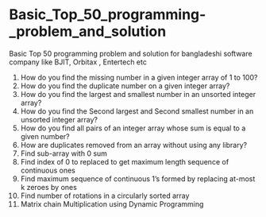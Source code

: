 # Basic_Top_50_programming-_problem_and_solution
Basic Top 50 programming problem and solution for bangladeshi software company like BJIT, Orbitax , Entertech etc

1. How do you find the missing number in a given integer array of 1 to 100?
2. How do you find the duplicate number on a given integer array?
3. How do you find the largest and smallest number in an unsorted integer array?
4. How do you find the Second largest and Second smallest number in an unsorted integer array?
5. How do you find all pairs of an integer array whose sum is equal to a given number?
6. How are duplicates removed from an array without using any library?
7. Find sub-array with 0 sum
8. Find index of 0 to replaced to get maximum length sequence of continuous ones
9. Find maximum sequence of continuous 1’s formed by replacing at-most k zeroes by ones
10. Find number of rotations in a circularly sorted array
11. Matrix chain Multiplication using Dynamic Programming